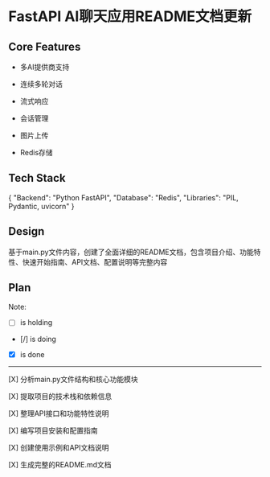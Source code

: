 # FastAPI AI聊天应用README文档更新

## Core Features

- 多AI提供商支持

- 连续多轮对话

- 流式响应

- 会话管理

- 图片上传

- Redis存储

## Tech Stack

{
  "Backend": "Python FastAPI",
  "Database": "Redis",
  "Libraries": "PIL, Pydantic, uvicorn"
}

## Design

基于main.py文件内容，创建了全面详细的README文档，包含项目介绍、功能特性、快速开始指南、API文档、配置说明等完整内容

## Plan

Note: 

- [ ] is holding
- [/] is doing
- [X] is done

---

[X] 分析main.py文件结构和核心功能模块

[X] 提取项目的技术栈和依赖信息

[X] 整理API接口和功能特性说明

[X] 编写项目安装和配置指南

[X] 创建使用示例和API文档说明

[X] 生成完整的README.md文档
